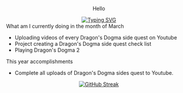 <p align="center">Hello</p>
<div align="center">
<a href="https://git.io/typing-svg"><img src="https://readme-typing-svg.demolab.com?font=Fira+Code&size=14&pause=1000&color=F7A617&random=false&width=435&lines=Web+Developer%2C+Graphic+Designer%2C+Content+Creator;YouTuber%2C+Video+Editor%2C+and+Gamer" alt="Typing SVG" /></a>
</div>
What am I currently doing in the month of March

- Uploading videos of every Dragon's Dogma side quest on Youtube
- Project creating a Dragon's Dogma side quest check list
- Playing Dragon's Dogma 2

This year accomplishments

- Complete all uploads of Dragon's Dogma sides quest to Youtube.

<div align="center">
<a href="https://git.io/streak-stats"><img src="https://streak-stats.demolab.com?user=amchatman&background=0D0D0D&border=0D0D0D&stroke=F2E394&ring=D9A648&fire=BF610F&currStreakNum=8C2C08&sideNums=FFFFFF&currStreakLabel=F2E394&sideLabels=BF610F&dates=D9A648&excludeDaysLabel=EBEBEB" alt="GitHub Streak" /></a>
</div>

<!--
**amchatman/amchatman** is a ✨ _special_ ✨ repository because its `README.md` (this file) appears on your GitHub profile.

Here are some ideas to get you started:

- 🔭 I’m currently working on ...
- 🌱 I’m currently learning ...
- 👯 I’m looking to collaborate on ...
- 🤔 I’m looking for help with ...
- 💬 Ask me about ...
- 📫 How to reach me: ...
- 😄 Pronouns: ...
- ⚡ Fun fact: ...
-->
